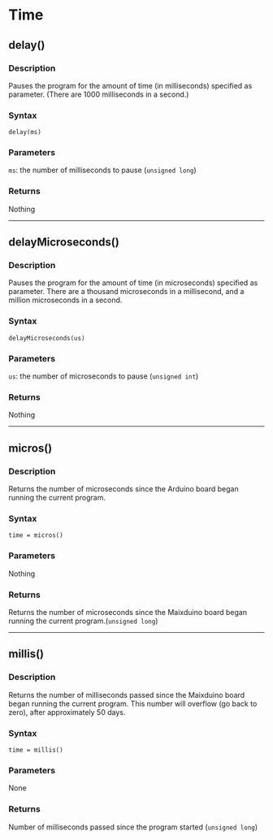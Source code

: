 Time
=====

## delay()

### Description
Pauses the program for the amount of time (in milliseconds) specified as parameter. (There are 1000 milliseconds in a second.)

### Syntax

`delay(ms)`

### Parameters

`ms`: the number of milliseconds to pause (`unsigned long`)

### Returns

Nothing

-----

## delayMicroseconds()

### Description

Pauses the program for the amount of time (in microseconds) specified as parameter. There are a thousand microseconds in a millisecond, and a million microseconds in a second.

### Syntax

`delayMicroseconds(us)`

### Parameters

`us`: the number of microseconds to pause (`unsigned int`)

### Returns

Nothing

-----

## micros()

### Description

Returns the number of microseconds since the Arduino board began running the current program. 

### Syntax

`time = micros()`

### Parameters

Nothing

### Returns

Returns the number of microseconds since the Maixduino board began running the current program.(`unsigned long`)

-----

## millis()

### Description

Returns the number of milliseconds passed since the Maixduino board began running the current program. This number will overflow (go back to zero), after approximately 50 days.

### Syntax

`time = millis()`

### Parameters

None

### Returns

Number of milliseconds passed since the program started (`unsigned long`)
